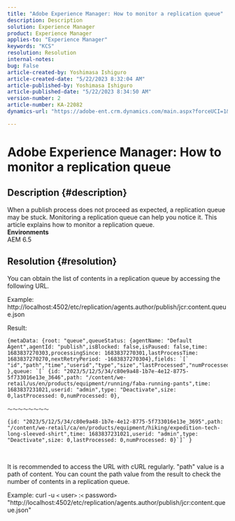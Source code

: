 ```yaml
---
title: "Adobe Experience Manager: How to monitor a replication queue"
description: Description
solution: Experience Manager
product: Experience Manager
applies-to: "Experience Manager"
keywords: "KCS"
resolution: Resolution
internal-notes: 
bug: False
article-created-by: Yoshimasa Ishiguro
article-created-date: "5/22/2023 8:32:04 AM"
article-published-by: Yoshimasa Ishiguro
article-published-date: "5/22/2023 8:34:50 AM"
version-number: 2
article-number: KA-22082
dynamics-url: "https://adobe-ent.crm.dynamics.com/main.aspx?forceUCI=1&pagetype=entityrecord&etn=knowledgearticle&id=b188891d-7bf8-ed11-8849-6045bd006a22"

---
```

# Adobe Experience Manager: How to monitor a replication queue

## Description {#description}

When a publish process does not proceed as expected, a replication queue may be stuck. Monitoring a replication queue can help you notice it. This article explains how to monitor a replication queue.
 <br><b>Environments</b><br>AEM 6.5

## Resolution {#resolution}


You can obtain the list of contents in a replication queue by accessing the following URL.

Example:
http://localhost:4502/etc/replication/agents.author/publish/jcr:content.queue.json

Result:


```
{metaData: {root: "queue",queueStatus: {agentName: "Default Agent",agentId: "publish",isBlocked: false,isPaused: false,time: 1683837270303,processingSince: 1683837270301,lastProcessTime: 1683837270270,nextRetryPeriod: -1683837270304},fields: `[` "id","path","time","userid","type","size","lastProcessed","numProcessed"`]` },queue: `[` {id: "2023/5/12/5/34/c80e9a48-1b7e-4e12-8775-5f733016e13e_3646",path: "/content/we-retail/us/en/products/equipment/running/faba-running-pants",time: 1683837231021,userid: "admin",type: "Deactivate",size: 0,lastProcessed: 0,numProcessed: 0},
```



```
〜〜〜〜〜〜〜〜
```





```
{id: "2023/5/12/5/34/c80e9a48-1b7e-4e12-8775-5f733016e13e_3695",path: "/content/we-retail/ca/en/products/equipment/hiking/expedition-tech-long-sleeved-shirt",time: 1683837231021,userid: "admin",type: "Deactivate",size: 0,lastProcessed: 0,numProcessed: 0}`]` }
```


 


It is recommended to access the URL with cURL regularly. "path" value is a path of content. You can count the path value from the result to check the number of contents in a replication queue.

Example:
curl -u `<` user`>` :`<` password`>`  "http://localhost:4502/etc/replication/agents.author/publish/jcr:content.queue.json"
